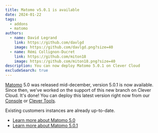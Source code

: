 ```yaml
---
title: Matomo v5.0.1 is available
date: 2024-01-22
tags:
  - addons
  - matomo
authors:
  - name: David Legrand
    link: https://github.com/davlgd
    image: https://github.com/davlgd.png?size=40
  - name: Rémi Collignon-Ducret
    link: https://github.com/miton18
    image: https://github.com/miton18.png?size=40
description: You can now deploy Matomo 5.0.1 on Clever Cloud
excludeSearch: true
---
```


[Matomo](https://matomo.org/) 5.0 was released mid-december, version 5.0.1 is now available. Since then, we've worked on the support of this new branch on Clever Cloud. It's done! You can deploy this latest version right now from our [Console](https://console.clever-cloud.com) or [Clever Tools](https://github.com/CleverCloud/clever-tools). 

Existing customers instances are already up-to-date.
- [Learn more about Matomo 5.0](https://matomo.org/changelog/matomo-5-0-0/)
- [Learn more about Matomo 5.0.1](https://matomo.org/changelog/matomo-5-0-1/)